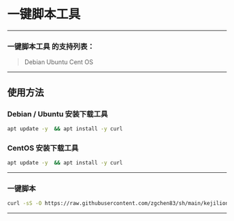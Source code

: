 # 一键脚本工具


***

### 一键脚本工具 的支持列表：
>Debian
>Ubuntu
>Cent OS
***

## 使用方法
### Debian / Ubuntu 安装下载工具
```bash
apt update -y  && apt install -y curl
```
### CentOS 安装下载工具
```bash
apt update -y  && apt install -y curl
```
***
### 一键脚本

```bash
curl -sS -O https://raw.githubusercontent.com/zgchen83/sh/main/kejilion.sh && chmod +x kejilion.sh && ./kejilion.sh
```


***


